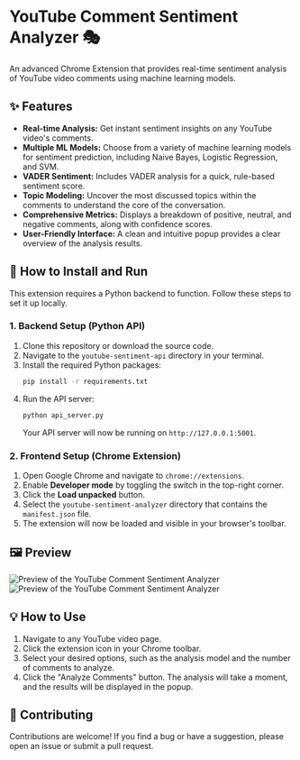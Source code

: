 # YouTube Comment Sentiment Analyzer 🎭

An advanced Chrome Extension that provides real-time sentiment analysis of YouTube video comments using machine learning models.

## ✨ Features

- **Real-time Analysis:** Get instant sentiment insights on any YouTube video's comments.
- **Multiple ML Models:** Choose from a variety of machine learning models for sentiment prediction, including Naive Bayes, Logistic Regression, and SVM.
- **VADER Sentiment:** Includes VADER analysis for a quick, rule-based sentiment score.
- **Topic Modeling:** Uncover the most discussed topics within the comments to understand the core of the conversation.
- **Comprehensive Metrics:** Displays a breakdown of positive, neutral, and negative comments, along with confidence scores.
- **User-Friendly Interface:** A clean and intuitive popup provides a clear overview of the analysis results.

## 🚀 How to Install and Run

This extension requires a Python backend to function. Follow these steps to set it up locally.

### 1. Backend Setup (Python API)

1.  Clone this repository or download the source code.
2.  Navigate to the `youtube-sentiment-api` directory in your terminal.
3.  Install the required Python packages:
    ```bash
    pip install -r requirements.txt
    ```
4.  Run the API server:
    ```bash
    python api_server.py
    ```
    Your API server will now be running on `http://127.0.0.1:5001`.

### 2. Frontend Setup (Chrome Extension)

1.  Open Google Chrome and navigate to `chrome://extensions`.
2.  Enable **Developer mode** by toggling the switch in the top-right corner.
3.  Click the **Load unpacked** button.
4.  Select the `youtube-sentiment-analyzer` directory that contains the `manifest.json` file.
5.  The extension will now be loaded and visible in your browser's toolbar.

## 🖼️ Preview

![Preview of the YouTube Comment Sentiment Analyzer](Youtube-sentiment-analyser/youtube-sentiment-api/images/sentiment_1.png)
![Preview of the YouTube Comment Sentiment Analyzer]([Youtube-sentiment-analyser/youtube-sentiment-api/images/sentiment_2.png](https://github.com/AkshatThecoder/Youtube-sentiment-analyser/blob/main/youtube-sentiment-analyzer/youtube-sentiment-api/images/sentiment_2.png?raw=true))

## 💡 How to Use

1.  Navigate to any YouTube video page.
2.  Click the extension icon in your Chrome toolbar.
3.  Select your desired options, such as the analysis model and the number of comments to analyze.
4.  Click the "Analyze Comments" button. The analysis will take a moment, and the results will be displayed in the popup.

## 🤝 Contributing

Contributions are welcome! If you find a bug or have a suggestion, please open an issue or submit a pull request.
